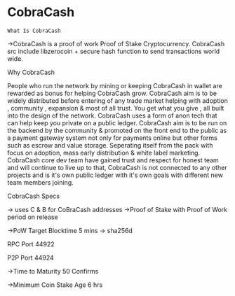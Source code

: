 
CobraCash
============================


    What Is CobraCash


->CobraCash is a proof of work  Proof of Stake Cryptocurrency. CobraCash src include libzerocoin + secure hash function to send transactions world wide.

Why CobraCash

People who run the network by mining or keeping CobraCash in wallet are rewarded as bonus for helping CobraCash grow. CobraCash aim is to be widely distributed before entering of any trade market helping with adoption , community , expansion & most of all trust. You get what you give , all built into the design of the network. 
CobraCash uses a form of anon tech that can help keep you private on a public ledger.
CobraCash aim is to be run on the backend by the community & promoted on the front end to the public as a payment gateway system not only for payments online but other forms such as escrow and value storage. 
Seperating itself from the pack with focus on adoption, mass early distribution & white label marketing.
CobraCash core dev team have gained trust and respect for honest team and will continue to live up to that, CobraCash is not connected to any other projects and is it's own public ledger with it's own goals with different new team members joining. 

CobraCash Specs

-> uses C & B for CoBraCash addresses 
->Proof of Stake with Proof of Work period on release


->PoW Target Blocktime 5 mins
-> sha256d

RPC Port 44922

P2P Port 44924


->Time to Maturity 50 Confirms

->Minimum Coin Stake Age 6 hrs

